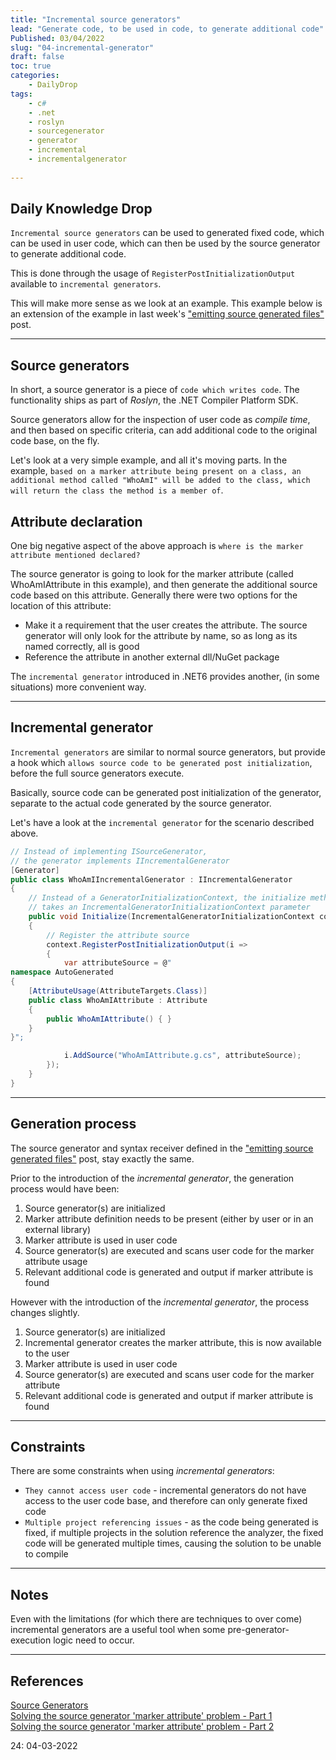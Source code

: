 ```yaml
---
title: "Incremental source generators"
lead: "Generate code, to be used in code, to generate additional code"
Published: 03/04/2022
slug: "04-incremental-generator"
draft: false
toc: true
categories:
    - DailyDrop
tags:
    - c#
    - .net
    - roslyn
    - sourcegenerator
    - generator
    - incremental
    - incrementalgenerator
    
---
```


## Daily Knowledge Drop

`Incremental source generators` can be used to generated fixed code, which can be used in user code, which can then be used by the source generator to generate additional code.  

This is done through the usage of `RegisterPostInitializationOutput` available to `incremental generators`.

This will make more sense as we look at an example. This example below is an extension of the example in last week's ["emitting source generated files"](../../02/22-emit-source-generator-files/) post.

---

## Source generators

In short, a source generator is a piece of `code which writes code`. The functionality ships as part of _Roslyn_, the .NET Compiler Platform SDK.

Source generators allow for the inspection of user code as _compile time_, and then based on specific criteria, can add additional code to the original code base, on the fly.

Let's look at a very simple example, and all it's moving parts. In the example, `based on a marker attribute being present on a class, an additional method called "WhoAmI" will be added to the class, which will return the class the method is a member of`.  

## Attribute declaration

One big negative aspect of the above approach is `where is the marker attribute mentioned declared?`  

The source generator is going to look for the marker attribute (called WhoAmIAttribute in this example), and then generate the additional source code based on this attribute. Generally there were two options for the location of this attribute:
- Make it a requirement that the user creates the attribute. The source generator will only look for the attribute by name, so as long as its named correctly, all is good
- Reference the attribute in another external dll/NuGet package

The `incremental generator` introduced in .NET6 provides another, (in some situations) more convenient way.

---

## Incremental generator

`Incremental generators` are similar to normal source generators, but provide a hook which `allows source code to be generated post initialization`, before the full source generators execute.  

Basically, source code can be generated post initialization of the generator, separate to the actual code generated by the source generator.

Let's have a look at the `incremental generator` for the scenario described above.

``` csharp
// Instead of implementing ISourceGenerator, 
// the generator implements IIncrementalGenerator
[Generator]
public class WhoAmIIncrementalGenerator : IIncrementalGenerator
{
    // Instead of a GeneratorInitializationContext, the initialize method 
    // takes an IncrementalGeneratorInitializationContext parameter
    public void Initialize(IncrementalGeneratorInitializationContext context)
    {
        // Register the attribute source
        context.RegisterPostInitializationOutput(i =>
        {
            var attributeSource = @"
namespace AutoGenerated
{
    [AttributeUsage(AttributeTargets.Class)]
    public class WhoAmIAttribute : Attribute
    {
        public WhoAmIAttribute() { }
    }
}";

            i.AddSource("WhoAmIAttribute.g.cs", attributeSource);
        });
    }
}
```

---

## Generation process

The source generator and syntax receiver defined in the ["emitting source generated files"](../../02/22-emit-source-generator-files/) post, stay exactly the same.

Prior to the introduction of the _incremental generator_, the generation process would have been:
1. Source generator(s) are initialized
2. Marker attribute definition needs to be present (either by user or in an external library)
3. Marker attribute is used in user code
4. Source generator(s) are executed and scans user code for the marker attribute usage
5. Relevant additional code is generated and output if marker attribute is found

However with the introduction of the _incremental generator_, the process changes slightly.
1. Source generator(s) are initialized
2. Incremental generator creates the marker attribute, this is now available to the user
3. Marker attribute is used in user code
4. Source generator(s) are executed and scans user code for the marker attribute
5. Relevant additional code is generated and output if marker attribute is found

---

## Constraints

There are some constraints when using _incremental generators_:
- `They cannot access user code` - incremental generators do not have access to the user code base, and therefore can only generate fixed code
- `Multiple project referencing issues` - as the code being generated is fixed, if multiple projects in the solution reference the analyzer, the fixed code will be generated multiple times, causing the solution to be unable to compile

---

## Notes

Even with the limitations (for which there are techniques to over come) incremental generators are a useful tool when some pre-generator-execution logic need to occur.

---

## References
[Source Generators](https://docs.microsoft.com/en-us/dotnet/csharp/roslyn-sdk/source-generators-overview)    
[Solving the source generator 'marker attribute' problem - Part 1](https://andrewlock.net/creating-a-source-generator-part-7-solving-the-source-generator-marker-attribute-problem-part1/)  
[Solving the source generator 'marker attribute' problem - Part 2](https://andrewlock.net/creating-a-source-generator-part-8-solving-the-source-generator-marker-attribute-problem-part2//)  

<?# DailyDrop ?>24: 04-03-2022<?#/ DailyDrop ?>
